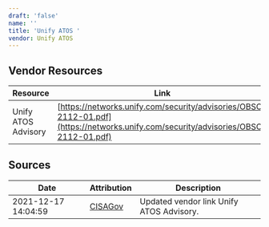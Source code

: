 ```yaml
---
draft: 'false'
name: ''
title: 'Unify ATOS '
vendor: Unify ATOS
---
```


## Vendor Resources
| Resource | Link |
| --- | --- |
| Unify ATOS Advisory | [https://networks.unify.com/security/advisories/OBSO-2112-01.pdf](https://networks.unify.com/security/advisories/OBSO-2112-01.pdf) |



## Sources
| Date | Attribution | Description |
| --- | --- | --- |
| 2021-12-17 14:04:59 | [CISAGov](https://raw.githubusercontent.com/cisagov/log4j-affected-db/develop/README.md) | Updated vendor link Unify ATOS Advisory.  |

